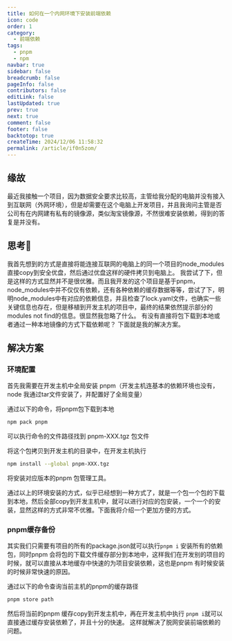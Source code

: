 ```yaml
---
title: 如何在一个内网环境下安装前端依赖
icon: code
order: 1
category:
  - 前端依赖
tags:
  - pnpm
  - npm
navbar: true
sidebar: false
breadcrumb: false
pageInfo: false
contributors: false
editLink: false
lastUpdated: true
prev: true
next: true
comment: false
footer: false
backtotop: true
createTime: 2024/12/06 11:58:32
permalink: /article/if0n5zom/
---
```


## 缘故

最近我接触一个项目，因为数据安全要求比较高，主管给我分配的电脑并没有接入到互联网（外网环境），但是却需要在这个电脑上开发项目，并且我询问主管是否公司有在内网建有私有的镜像源，类似淘宝镜像源，不然很难安装依赖，得到的答复是并没有。

## 思考🤔

我首先想到的方式是直接将能连接互联网的电脑上的同一个项目的node_modules直接copy到安全优盘，然后通过优盘这样的硬件拷贝到电脑上。
我尝试了下，但是这样的方式显然并不是很优雅。而且我开发的这个项目是基于pnpm，node_modules中并不仅仅有依赖，还有各种依赖的缓存数据等等，尝试了下，明明node_modules中有对应的依赖信息，并且检查了lock.yaml文件，也确实一些关键信息也存在，但是移植到开发主机的项目中，最终的结果依然提示部分的modules not find的信息。很显然我忽略了什么。
有没有直接将包下载到本地或者通过一种本地镜像的方式下载依赖呢？ 下面就是我的解决方案。

## 解决方案

### 环境配置

首先我需要在开发主机中全局安装 pnpm（开发主机连基本的依赖环境也没有，node 我通过tar文件安装了，并配置好了全局变量） 

通过以下的命令，将pnpm包下载到本地

```bash
npm pack pnpm

```

可以执行命令的文件路径找到 pnpm-XXX.tgz 包文件

将这个包拷贝到开发主机的目录中，在开发主机执行

``` bash
npm install --global pnpm-XXX.tgz

```

将安装对应版本的pnpm 包管理工具。

通过以上的环境安装的方式，似乎已经想到一种方式了，就是一个包一个包的下载到本地，然后全部copy到开发主机中，就可以进行对应的包安装，一个一个的安装，显然这样的方式非常不优雅。下面我将介绍一个更加方便的方式。

### pnpm缓存备份
其实我们只需要有项目的所有的package.json就可以执行```pnpm i```
安装所有的依赖包，同时pnpm 会将包的下载文件缓存部分到本地中，这样我们在开发别的项目的时候，就可以直接从本地缓存中快速的为项目安装依赖，这也是pnpm 有时候安装的时候非常快速的原因。

通过以下的命令查询当前主机的pnpm的缓存路径

``` bash
pnpm store path

```

然后将当前的pnpm 缓存copy到开发主机中，再在开发主机中执行 ```pnpm i```就可以直接通过缓存安装依赖了，并且十分的快速。
这样就解决了脱网安装前端依赖的问题。
